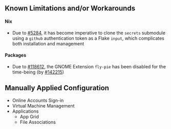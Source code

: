 ## Known Limitations and/or Workarounds
#### Nix
+ Due to [#5284](https://github.com/NixOS/nix/pull/5284), it has become imperative to clone the `secrets` submodule using a `github` authentication token as a Flake `input`, which complicates both installation and management

#### Packages
+ Due to [#118612](https://github.com/NixOS/nixpkgs/issues/118612), the GNOME Extension `fly-pie` has been disabled for the time-being (by [#142215](https://github.com/NixOS/nixpkgs/pull/142215))

## Manually Applied Configuration
+ Online Accounts Sign-in
+ Virtual Machine Management
+ Applications
  * App Grid
  * File Associations